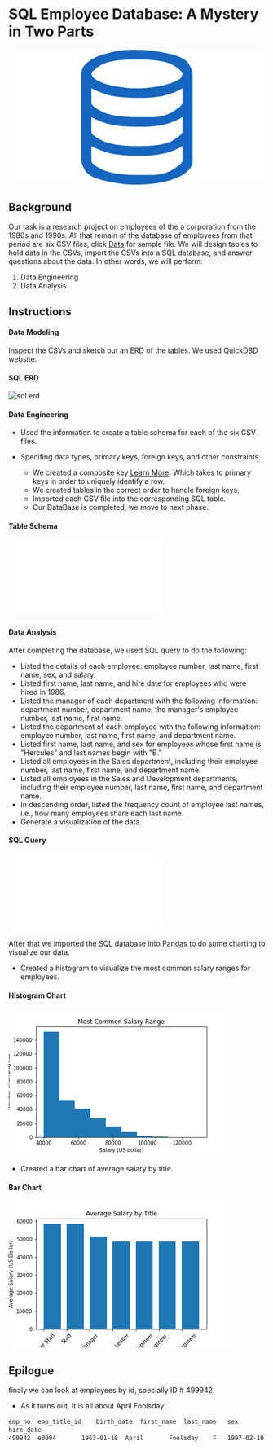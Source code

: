 # SQL Employee Database: A Mystery in Two Parts

![sql.png](EmployeeSQL/SQL_files/sql.png)

## Background

Our task is a research project on employees of the a corporation from the 1980s and 1990s. All that remain of the 
database of employees from that period are six CSV files, click [Data](EmployeeSQL/data/employees.csv) for sample file.
We will design tables to hold data in the CSVs, import the CSVs into a SQL database, and answer questions about the data. 
In other words, we will perform:
 1. Data Engineering
 2. Data Analysis

## Instructions

#### Data Modeling

Inspect the CSVs and sketch out an ERD of the tables. We used [QuickDBD](http://www.quickdatabasediagrams.com) website.

#### <a id="sql-erd"></a>SQL ERD
![sql erd](EmployeeSQL/SQL_files/sql_ERD.png)

#### Data Engineering

* Used the information to create a table schema for each of the six CSV files. 
* Specifing data types, primary keys, foreign keys, and other constraints.

  * We created a composite key [Learn More](https://en.wikipedia.org/wiki/Compound_key). Which takes to primary keys in order to uniquely identify a row.
  * We created tables in the correct order to handle foreign keys.
  * Imported each CSV file into the corresponding SQL table.
  * Our DataBase is completed, we move to next phase.

#### <a id="table-schema"></a>Table Schema
![table schema](EmployeeSQL/SQL_files/table_schem.sql)

#### Data Analysis

After completing the database, we used SQL query to do the following:

* Listed the details of each employee: employee number, last name, first name, sex, and salary.
* Listed first name, last name, and hire date for employees who were hired in 1986.
* Listed the manager of each department with the following information: department number, department name, the manager's employee number, last name, first name.
* Listed the department of each employee with the following information: employee number, last name, first name, and department name.
* Listed first name, last name, and sex for employees whose first name is "Hercules" and last names begin with "B."
* Listed all employees in the Sales department, including their employee number, last name, first name, and department name.
* Listed all employees in the Sales and Development departments, including their employee number, last name, first name, and department name.
* In descending order, listed the frequency count of employee last names, i.e., how many employees share each last name.
* Generate a visualization of the data.

#### <a id="sql-query"></a>SQL Query
![sql query](EmployeeSQL/SQL_files/query.sql)

After that we imported the SQL database into Pandas to do some charting to visualize our data.

* Created a histogram to visualize the most common salary ranges for employees.

#### <a id="histogram-chart"></a>Histogram Chart
![hitogram chart](EmployeeSQL/images/histo.png)

* Created a bar chart of average salary by title.

#### <a id="bar-chart"></a>Bar Chart
![bar chart](EmployeeSQL/images/bar.png)

## Epilogue

finaly we can look at employees by id, specially ID # 499942.
* As it turns out. It is all about April Foolsday.
```
emp_no	emp_title_id	birth_date	first_name	last_name	sex	hire_date
499942	e0004	   	1963-01-10	April		Foolsday	F	1997-02-10
```
